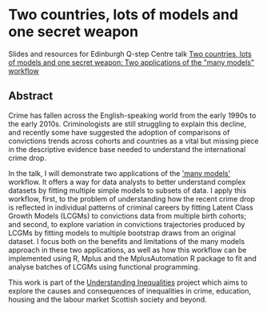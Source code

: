 # Two countries, lots of models and one secret weapon
Slides and resources for Edinburgh Q-step Centre talk 
[Two countries, lots of models and one secret weapon: Two applications of the "many models" workflow](http://www.sps.ed.ac.uk/q-step/community/events/research_seminars/2019/two_countries,_twenty_models_and_one_secret_weapon_comparing_change_over_time_in_convictions_trajectories_between_scotland_and_queensland)

## Abstract

Crime has fallen across the English-speaking world from the early 1990s to the early 2010s. Criminologists are still struggling to explain this decline, and recently some have suggested the adoption of comparisons of convictions trends across cohorts and countries as a vital but missing piece in the descriptive evidence base needed to understand the international crime drop.

In the talk, I will demonstrate two applications of the ['many models'](https://r4ds.had.co.nz/many-models.html) workflow. It offers a way for data analysts to better understand complex datasets by fitting multiple simple models to subsets of data. I apply this workflow, first, to the problem of understanding how the recent crime drop is reflected in individual patterns of criminal careers by fitting Latent Class Growth Models (LCGMs) to convictions data from multiple birth cohorts; and second, to explore variation in convictions trajectories produced by LCGMs by fitting models to multiple bootstrap draws from an original dataset. I focus both on the benefits and limitations of the many models approach in these two applications, as well as how this workflow can be implemented using R, Mplus and the MplusAutomation R package to fit and analyse batches of LCGMs using functional programming.

This work is part of the [Understanding Inequalities](https://www.understanding-inequalities.ac.uk/) project which aims to explore the causes and consequences of inequalities in crime, education, housing and the labour market Scottish society and beyond.
